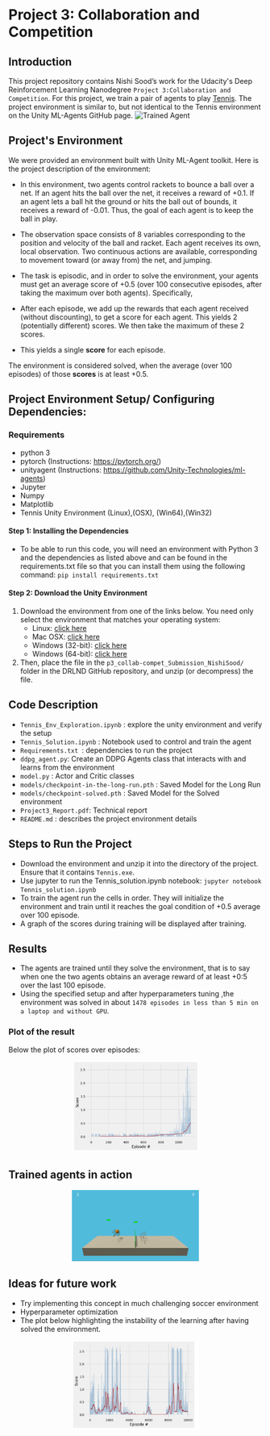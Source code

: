 [//]: # (Image References)

[image1]: https://user-images.githubusercontent.com/10624937/42135623-e770e354-7d12-11e8-998d-29fc74429ca2.gif "Trained Agent"

# Project 3: Collaboration and Competition

##  Introduction
This project repository contains Nishi Sood’s work for the Udacity's Deep Reinforcement Learning Nanodegree `Project 3:Collaboration and Competition`. For this project, we train a pair of agents to play [Tennis](https://github.com/Unity-Technologies/ml-agents/blob/master/docs/Learning-Environment-Examples.md#tennis).
The project environment is similar to, but not identical to the Tennis environment on the Unity ML-Agents GitHub page.
![Trained Agent][image1]

## Project's Environment
We were provided an environment built with Unity ML-Agent toolkit.
Here is the project description of the environment:
 - In this environment, two agents control rackets to bounce a ball over a net. If an agent hits the ball over the net, it receives a reward of +0.1.  If an agent lets a ball hit the ground or hits the ball out of bounds, it receives a reward of -0.01.  Thus, the goal of each agent is to keep the ball in play.

 - The observation space consists of 8 variables corresponding to the position and velocity of the ball and racket. Each agent receives its own, local observation.  Two continuous actions are available, corresponding to movement toward (or away from) the net, and jumping. 

 - The task is episodic, and in order to solve the environment, your agents must get an average score of +0.5 (over 100 consecutive episodes, after taking the maximum over both agents). Specifically,

- After each episode, we add up the rewards that each agent received (without discounting), to get a score for each agent. This yields 2 (potentially different) scores. We then take the maximum of these 2 scores.
- This yields a single **score** for each episode.

The environment is considered solved, when the average (over 100 episodes) of those **scores** is at least +0.5.

## Project Environment Setup/ Configuring Dependencies:
### Requirements
 - python 3
 - pytorch (Instructions: https://pytorch.org/)
 - unityagent (Instructions: https://github.com/Unity-Technologies/ml-agents)
 - Jupyter
 - Numpy
 - Matplotlib
 - Tennis Unity Environment (Linux),(OSX), (Win64),(Win32)
 
#### Step 1: Installing the Dependencies
 - To be able to run this code, you will need an environment with Python 3 and the dependencies as listed above and can be found in the requirements.txt file so that you can install them using the following command:
`pip install requirements.txt`

#### Step 2: Download the Unity Environment
1. Download the environment from one of the links below.  You need only select the environment that matches your operating system:
    - Linux: [click here](https://s3-us-west-1.amazonaws.com/udacity-drlnd/P3/Tennis/Tennis_Linux.zip)
    - Mac OSX: [click here](https://s3-us-west-1.amazonaws.com/udacity-drlnd/P3/Tennis/Tennis.app.zip)
    - Windows (32-bit): [click here](https://s3-us-west-1.amazonaws.com/udacity-drlnd/P3/Tennis/Tennis_Windows_x86.zip)
    - Windows (64-bit): [click here](https://s3-us-west-1.amazonaws.com/udacity-drlnd/P3/Tennis/Tennis_Windows_x86_64.zip)
2. Then, place the file in the `p3_collab-compet_Submission_NishiSood/` folder in the DRLND GitHub repository, and unzip (or decompress) the file.


## Code Description
 - `Tennis_Env_Exploration.ipynb` : explore the unity environment and verify the setup
 - `Tennis_Solution.ipynb` : Notebook used to control and train the agent
 - `Requirements.txt `: dependencies to run the project
 - `ddpg_agent.py`: Create an DDPG Agents class that interacts with and learns from the environment
 - `model.py` : Actor and Critic classes
 - `models/checkpoint-in-the-long-run.pth` : Saved Model for the Long Run
 - `models/checkpoint-solved.pth` : Saved Model for the Solved environment
 - `Project3_Report.pdf`: Technical report
 - `README.md` : describes the project environment details 
 
## Steps to Run the Project
 - Download the environment and unzip it into the directory of the project. Ensure that it contains `Tennis.exe`.
 - Use jupyter to run the Tennis_solution.ipynb notebook: `jupyter notebook Tennis_solution.ipynb`
 - To train the agent run the cells in order. They will initialize the environment and train until it reaches the goal condition of +0.5 average over 100 episode.
 - A graph of the scores during training will be displayed after training.


## Results
 - The agents are trained until they solve the environment, that is to say when one the two agents obtains an average reward of at least +0:5 over the last 100 episode.
 - Using the specified setup and after hyperparameters tuning ,the environment was solved in about `1478 episodes in less than 5 min on a laptop and without GPU`.

 
### Plot of the result
Below the plot of scores over episodes:

<p align="center">
	<img src="img/tennis-solved-scores.png" width=50% height=50%>
</p>


## Trained agents in action

<p align="center">
	<img src="img/tennis_gif.gif" width=50% height=50%>
</p>

## Ideas for future work
 - Try implementing this concept in much challenging soccer environment
 - Hyperparameter optimization
- The plot below highlighting the instability of the learning after having solved the environment.
<p align="center">
	<img src="img/scores-in-the-long-run.png" width=50% height=50%>
</p>

